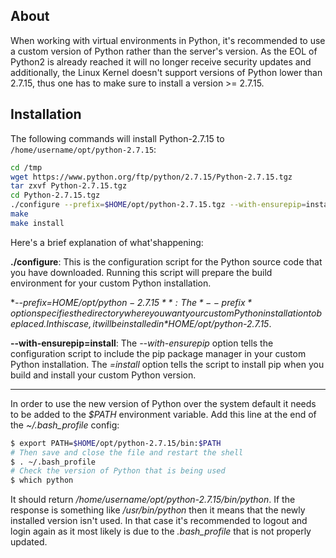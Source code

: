 
## About

When working with virtual environments in Python, it's recommended to use a custom version of Python rather than the server's version.
As the EOL of Python2 is already reached it will no longer receive security updates and additionally, the Linux Kernel doesn't support versions of Python lower than 2.7.15, thus one has to make sure to install a version >= 2.7.15.


## Installation

The following commands will install Python-2.7.15 to `/home/username/opt/python-2.7.15`:

```bash
cd /tmp
wget https://www.python.org/ftp/python/2.7.15/Python-2.7.15.tgz
tar zxvf Python-2.7.15.tgz
cd Python-2.7.15.tgz
./configure --prefix=$HOME/opt/python-2.7.15.tgz --with-ensurepip=install
make
make install
```

Here's a brief explanation of what'shappening:

**./configure**:
This is the configuration script for the Python source code that you have downloaded.
Running this script will prepare the build environment for your custom Python installation.

**--prefix=$HOME/opt/python-2.7.15**:
The *--prefix* option specifies the directory where you want your custom Python installation to be placed. 
In this case, it will be installed in *$HOME/opt/python-2.7.15*.

**--with-ensurepip=install**:
The *--with-ensurepip* option tells the configuration script to include the pip package manager in your custom Python installation. 
The *=install* option tells the script to install pip when you build and install your custom Python version.

---

In order to use the new version of Python over the system default it needs to be added to the *$PATH* environment variable.
Add this line at the end of the *~/.bash_profile* config: 

```bash
$ export PATH=$HOME/opt/python-2.7.15/bin:$PATH
# Then save and close the file and restart the shell
$ . ~/.bash_profile
# Check the version of Python that is being used
$ which python
```

It should return */home/username/opt/python-2.7.15/bin/python*.
If the response is something like */usr/bin/python* then it means that the newly installed version isn't used.
In that case it's recommended to logout and login again as it most likely is due to the *.bash_profile* that is not properly updated.




